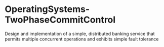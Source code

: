 # OperatingSystems-TwoPhaseCommitControl
Design and implementation of a simple, distributed banking service that permits multiple concurrent operations and exhibits simple fault tolerance
